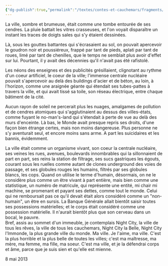 ```yaml
---
{"dg-publish":true,"permalink":"/textes/contes-et-cauchemars/fragments/yticthgin-fo-tirips-eht/","created":"2024-12-16T13:46:39.473+01:00","updated":"2024-05-25T08:31:27.710+02:00"}
---
```



La ville, sombre et brumeuse, était comme une tombe entourée de ses cendres. La pluie battait les vitres crasseuses, et l'on voyait disparaître un instant les traces de doigts sales qui s'y étaient dessinées.

Là, sous les gouttes battantes qui s'écrasaient au sol, on pouvait apercevoir le goudron noir et poussiéreux, frappé par tant de pieds, aplati par tant de roues, limé par tant de chenilles, que le temps ne semblait plus avoir d'effet sur lui. Pourtant, il y avait des décennies qu'il n'avait pas été rafistolé.

Les néons des enseignes et des publicités grésillaient, clignotant au rythme d'un coeur artificiel, le coeur de la ville; l'immense centrale nucléaire pouvait s'apercevoir au delà des buildings d'acier et de béton, au loin, à l'horizon, comme une araignée géante qui étendait ses tubes-pattes à travers la ville, et qui avait tissé sa toile, son réseau électrique, entre chaque bâtiment de la cité.

Aucun rayon de soleil ne percerait plus les nuages, amalgames de pollution et de cendres atomiques qui s'agglutinaient au dessus des villes-états, comme fuyant le no-man's-land qui s'étendait à perte de vue au delà des murs d'enceinte. Là bas, le Monde avait presque repris ses droits, d'une façon bien étrange certes, mais non moins dangereuse. Plus personne ne s'y aventurait seul, et encore moins sans arme. A part les suicidaires et les bannis, évidemment.

La ville était comme un organisme vivant, son coeur la centrale nucléaire, ses veines les rues, avenues, boulevards innombrables qui la sillonnaient de part en part, ses reins la station de filtrage, ses sucs gastriques les égouts, courant sous les ruelles comme autant de clones underground des voies de passage, et ses globules rouges les humains, filtrés par ses globules blancs, les cops. Quand on utilise le terme d'humain, désormais, on ne le considère plus comme un être vivant à part entière, mais bien comme une statistique, un numéro de matricule, qui représente une entité, mi chair mi machine, se promenant et payant ses dettes, comme tout le monde. Celui qui ne remboursait pas ce qu'il devait était alors considéré comme un "non-humain", un être en sursis. La Banque Générale allait bientôt saisir toutes ses possessions matérielles; et le corps était considéré comme une possession matérielle. Il n'aurait bientôt plus que son cerveau dans un bocal, le pauvre.  
Bref, assis au sommet d'un immeuble, je contemplais Night City, la ville de tous les rêves, la ville de tous les cauchemars, Night City la Belle, Night City l'Immonde, la plus grande ville du monde. Ma ville. Je l'aime, ma ville. C'est la plus horrible et la plus belle de toutes les villes; c'est ma maîtresse, ma mère, ma femme, ma fille, ma soeur. C'est ma ville, et je la défendrai corps et âme, parce que je suis sien et qu'elle est mienne.

8 mai 2013